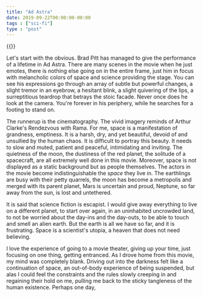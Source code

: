 ```yaml
---
title: "Ad Astra"
date: 2019-09-22T00:00:00-00:00
tags : ["sci-fi"]
type : "post"
---
```




{{<youtube BsCNKuB93BA>}}

Let's start with the obvious. 
Brad Pitt has managed to give the performance of a lifetime in Ad Astra. 
There are many scenes in the movie when he just emotes, there is nothing else going on in the entire frame, just him in focus with melancholic colors of space and science providing the stage. 
You can see his expressions go through an array of subtle but powerful changes, a slight tremor in an eyebrow, a hesitant blink, a slight quivering of the lips, a surreptitious teardrop that betrays the stoic facade. Never once does he look at the camera. You're forever in his periphery, while he searches for a footing to stand on.

The runnerup is the cinematography. 
The vivid imagery reminds of Arthur Clarke's Rendezvous with Rama. 
For me, space is a manifestation of grandness, emptiness. It is a harsh, dry, and yet beautiful, devoid of and unsullied by the human chaos.
It is difficult to portray this beauty. 
It needs to slow and muted, patient and peaceful, intimidating and inviting. 
The quietness of the moon, the dustiness of the red planet, the solitude of a spacecraft, are all extremely well done in this movie.
Moreover, space is not displayed as a static background but as people themselves. 
The actors in the movie become indistinguishable the *space* they live in. The earthlings are busy with their petty quarrels, the moon has become a metropolis and merged with its  parent planet, Mars is uncertain and proud, Neptune, so far away from the sun, is lost and untethered.  

It is said that science fiction is escapist.
I would give away everything to live on a different planet, to start over again, in an uninhabited uncrowded land, to not be worried about the day-ins and the day-outs, to be able to touch and smell an alien earth. 
But the earth is all we have so far, and it is frustrating.
Space is a scientist's utopia, a heaven that does not need believing. 

I love the experience of going to a movie theater, giving up your time, just focusing on one thing, getting entranced.
As I drove home from this movie, my mind was completely blank. 
Driving out into the darkness felt like a continuation of space, an out-of-body experience of being suspended, but alas I could feel the constraints and the rules slowly creeping in and regaining their hold on me, pulling me back to the sticky tangleness of the human existence. Perhaps one day,